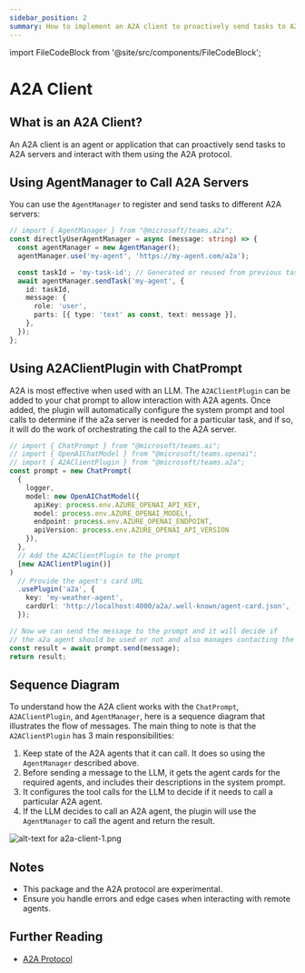 ```yaml
---
sidebar_position: 2
summary: How to implement an A2A client to proactively send tasks to A2A servers using the AgentManager.
---
```


import FileCodeBlock from '@site/src/components/FileCodeBlock';

# A2A Client

## What is an A2A Client?

An A2A client is an agent or application that can proactively send tasks to A2A servers and interact with them using the A2A protocol.

## Using AgentManager to Call A2A Servers

You can use the `AgentManager` to register and send tasks to different A2A servers:

```ts
// import { AgentManager } from "@microsoft/teams.a2a";
const directlyUserAgentManager = async (message: string) => {
  const agentManager = new AgentManager();
  agentManager.use('my-agent', 'https://my-agent.com/a2a');

  const taskId = 'my-task-id'; // Generated or reused from previous task
  await agentManager.sendTask('my-agent', {
    id: taskId,
    message: {
      role: 'user',
      parts: [{ type: 'text' as const, text: message }],
    },
  });
};
```

## Using A2AClientPlugin with ChatPrompt

A2A is most effective when used with an LLM. The `A2AClientPlugin` can be added to your chat prompt to allow interaction with A2A agents. Once added, the plugin will automatically configure the system prompt and tool calls to determine if the a2a server is needed for a particular task, and if so, it will do the work of orchestrating the call to the A2A server.

```ts
// import { ChatPrompt } from "@microsoft/teams.ai";
// import { OpenAIChatModel } from "@microsoft/teams.openai";
// import { A2AClientPlugin } from "@microsoft/teams.a2a";
const prompt = new ChatPrompt(
  {
    logger,
    model: new OpenAIChatModel({
      apiKey: process.env.AZURE_OPENAI_API_KEY,
      model: process.env.AZURE_OPENAI_MODEL!,
      endpoint: process.env.AZURE_OPENAI_ENDPOINT,
      apiVersion: process.env.AZURE_OPENAI_API_VERSION
    }),
  },
  // Add the A2AClientPlugin to the prompt
  [new A2AClientPlugin()]
)
  // Provide the agent's card URL
  .usePlugin('a2a', {
    key: 'my-weather-agent',
    cardUrl: 'http://localhost:4000/a2a/.well-known/agent-card.json',
  });
```
```ts
// Now we can send the message to the prompt and it will decide if
// the a2a agent should be used or not and also manages contacting the agent
const result = await prompt.send(message);
return result;
```



## Sequence Diagram

To understand how the A2A client works with the `ChatPrompt`, `A2AClientPlugin`, and `AgentManager`, here is a sequence diagram that illustrates the flow of messages. The main thing to note is that the `A2AClientPlugin` has 3 main responsibilities:
1. Keep state of the A2A agents that it can call. It does so using the `AgentManager` described above.
2. Before sending a message to the LLM, it gets the agent cards for the required agents, and includes their descriptions in the system prompt.
3. It configures the tool calls for the LLM to decide if it needs to call a particular A2A agent.
4. If the LLM decides to call an A2A agent, the plugin will use the `AgentManager` to call the agent and return the result.

![alt-text for a2a-client-1.png](~/assets/diagrams/a2a-client-1.png)

## Notes

-   This package and the A2A protocol are experimental.
-   Ensure you handle errors and edge cases when interacting with remote agents.

## Further Reading

-   [A2A Protocol](https://google.github.io/A2A) 